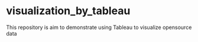 # visualization_by_tableau
This repository is aim to demonstrate using Tableau to visualize opensource data
